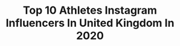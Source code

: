 ---
title: Top 10 Athletes Instagram Influencers In United Kingdom In 2020
description: >-
  Find top athletes Instagram influencers in United Kingdom in 2020. Most popular hashtags: #fitnessmotivation #homeworkout #fitness #gym.
platform: Instagram
profiles:
  - username: "michicampa93"
    fullname: >-
      Michele Campagnaro
    location: "United Kingdom"
    followers: 16994
    engagement: 1239
    commentsToLikes: 0.009063
    id: ck6tpokvjl7nw0j71cbqvm36j
    verified: true
    hashtags: "#cappadocia, #lakedistrict, #paddleboarding, #waspsfamily"
  - username: "kyewhyte87"
    fullname: >-
      Kye Whyte🦁
    location: "United Kingdom"
    followers: 17726
    engagement: 1124
    commentsToLikes: 0.039578
    id: ck5c6ovur5vz10i11le6l1wk7
    verified: false
    hashtags: "#gtbikes, #peckham, #ad, #shokzxmas"
  - username: "rafe.brooks"
    fullname: >-
      Rafe Brooks | Fitness Model
    location: "United Kingdom"
    followers: 11230
    engagement: 931
    commentsToLikes: 0.064648
    id: ck6u5it3n9vsk0j7170wum9bh
    verified: false
    hashtags: "#strengths, #influencers, #influencerstyle, #nude"
  - username: "em.ley.fitness"
    fullname: >-
      💖Emily | Fitness 🇬🇧
    location: "United Kingdom"
    followers: 104379
    engagement: 377
    commentsToLikes: 0.052401
    id: ck8t0sfp6t4or0j78nayml4pi
    verified: false
    hashtags: "#gymsocks, #gymgirls, #fridayworkout, #teamwomensbest"
  - username: "benjaminalldis"
    fullname: >-
      Ben Alldis
    location: "United Kingdom"
    followers: 24478
    engagement: 496
    commentsToLikes: 0.066329
    id: ck5zrr2tfx3th0i148b4ss4em
    verified: false
    hashtags: "#embracetheclimb, #powerup, #findthatnextlevel, #togetherwegofar"
  - username: "aliciapearcee_"
    fullname: >-
      A L I C I A  ♡ 🦋
    location: "United Kingdom"
    followers: 21889
    engagement: 502
    commentsToLikes: 0.160619
    id: ck5zw0rea59bo0i144e6t6cmy
    verified: false
    hashtags: "#upperbodyworkout, #cabincrew, #absathome, #glutes"
  - username: "daniellecarter"
    fullname: >-
      Danielle Carter
    location: "United Kingdom"
    followers: 31677
    engagement: 754
    commentsToLikes: 0.026819
    id: ck6tzha4y9p2n0j71bx020yb0
    verified: true
    hashtags: ""
  - username: "anthonymantello"
    fullname: >-
      Anthony Mantello
    location: "United Kingdom"
    followers: 79575
    engagement: 1679
    commentsToLikes: 0.018576
    id: ck0ttvq0l4ir60i19pk6euams
    verified: false
    hashtags: "#biggoals, #physiqueunderconstruction, #3years, #growing"
  - username: "mollyfisherpt"
    fullname: >-
      Molly Fisher / RYDERWEAR
    location: "United Kingdom"
    followers: 8891
    engagement: 721
    commentsToLikes: 0.081808
    id: ck6too9m7f63p0j714jt2zwqt
    verified: false
    hashtags: "#krispykreme, #tan, #newplans, #shoot"
  - username: "charlottepurdue"
    fullname: >-
      Charlotte Purdue
    location: "United Kingdom"
    followers: 29009
    engagement: 651
    commentsToLikes: 0.038764
    id: ck5hi5yewbthn0i11r48d4zab
    verified: true
    hashtags: "#australia, #bushfiresaustralia, #vaporfly, #teddington"
---